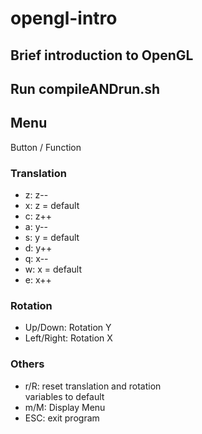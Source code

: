 # opengl-intro  
## Brief introduction to OpenGL  
  
## Run compileANDrun.sh  

## Menu  
Button / Function  
### Translation  
  * z:  z--  
  * x:  z = default  
  * c: z++  
  * a: y--  
  * s: y = default  
  * d: y++  
  * q: x--  
  * w: x = default  
  * e: x++

### Rotation  
  * Up/Down: Rotation Y    
  * Left/Right: Rotation X    

### Others  
  * r/R: reset translation and rotation  
  variables to default  
  * m/M: Display Menu   
  * ESC: exit program  


